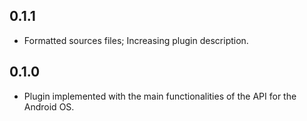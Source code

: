 ## 0.1.1

* Formatted sources files; Increasing plugin description.

## 0.1.0

* Plugin implemented with the main functionalities of the API for the Android OS.
